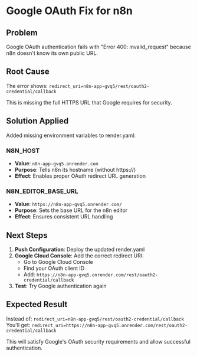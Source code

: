 # Google OAuth Fix for n8n

## Problem
Google OAuth authentication fails with "Error 400: invalid_request" because n8n doesn't know its own public URL.

## Root Cause
The error shows: `redirect_uri=n8n-app-gvq5/rest/oauth2-credential/callback`

This is missing the full HTTPS URL that Google requires for security.

## Solution Applied
Added missing environment variables to render.yaml:

### N8N_HOST
- **Value**: `n8n-app-gvq5.onrender.com` 
- **Purpose**: Tells n8n its hostname (without https://)
- **Effect**: Enables proper OAuth redirect URL generation

### N8N_EDITOR_BASE_URL  
- **Value**: `https://n8n-app-gvq5.onrender.com/`
- **Purpose**: Sets the base URL for the n8n editor
- **Effect**: Ensures consistent URL handling

## Next Steps
1. **Push Configuration**: Deploy the updated render.yaml
2. **Google Cloud Console**: Add the correct redirect URI:
   - Go to Google Cloud Console
   - Find your OAuth client ID
   - Add: `https://n8n-app-gvq5.onrender.com/rest/oauth2-credential/callback`
3. **Test**: Try Google authentication again

## Expected Result
Instead of: `redirect_uri=n8n-app-gvq5/rest/oauth2-credential/callback`
You'll get: `redirect_uri=https://n8n-app-gvq5.onrender.com/rest/oauth2-credential/callback`

This will satisfy Google's OAuth security requirements and allow successful authentication.
